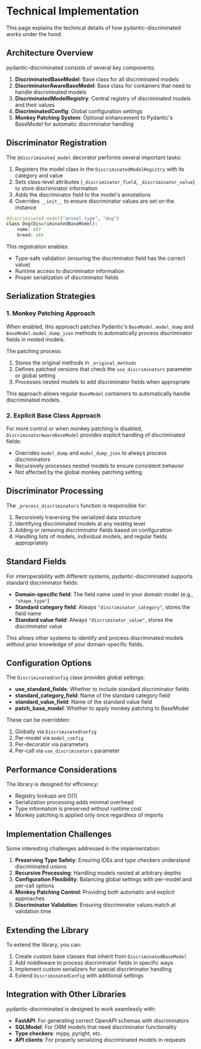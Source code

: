 # Technical Implementation

This page explains the technical details of how pydantic-discriminated works under the hood.

## Architecture Overview

pydantic-discriminated consists of several key components:

1. **DiscriminatedBaseModel**: Base class for all discriminated models
2. **DiscriminatorAwareBaseModel**: Base class for containers that need to handle discriminated models
3. **DiscriminatedModelRegistry**: Central registry of discriminated models and their values
4. **DiscriminatedConfig**: Global configuration settings
5. **Monkey Patching System**: Optional enhancement to Pydantic's BaseModel for automatic discriminator handling

## Discriminator Registration

The `@discriminated_model` decorator performs several important tasks:

1. Registers the model class in the `DiscriminatedModelRegistry` with its category and value
2. Sets class-level attributes (`_discriminator_field`, `_discriminator_value`) to store discriminator information
3. Adds the discriminator field to the model's annotations
4. Overrides `__init__` to ensure discriminator values are set on the instance

```python
@discriminated_model("animal_type", "dog")
class Dog(DiscriminatedBaseModel):
    name: str
    breed: str
```

This registration enables:
- Type-safe validation (ensuring the discriminator field has the correct value)
- Runtime access to discriminator information
- Proper serialization of discriminator fields

## Serialization Strategies

### 1. Monkey Patching Approach

When enabled, this approach patches Pydantic's `BaseModel.model_dump` and `BaseModel.model_dump_json` methods to automatically process discriminator fields in nested models.

The patching process:
1. Stores the original methods in `_original_methods`
2. Defines patched versions that check the `use_discriminators` parameter or global setting
3. Processes nested models to add discriminator fields when appropriate

This approach allows regular `BaseModel` containers to automatically handle discriminated models.

### 2. Explicit Base Class Approach

For more control or when monkey patching is disabled, `DiscriminatorAwareBaseModel` provides explicit handling of discriminated fields:

- Overrides `model_dump` and `model_dump_json` to always process discriminators
- Recursively processes nested models to ensure consistent behavior
- Not affected by the global monkey patching setting

## Discriminator Processing

The `_process_discriminators` function is responsible for:

1. Recursively traversing the serialized data structure
2. Identifying discriminated models at any nesting level
3. Adding or removing discriminator fields based on configuration
4. Handling lists of models, individual models, and regular fields appropriately

## Standard Fields

For interoperability with different systems, pydantic-discriminated supports standard discriminator fields:

- **Domain-specific field**: The field name used in your domain model (e.g., `"shape_type"`)
- **Standard category field**: Always `"discriminator_category"`, stores the field name
- **Standard value field**: Always `"discriminator_value"`, stores the discriminator value

This allows other systems to identify and process discriminated models without prior knowledge of your domain-specific fields.

## Configuration Options

The `DiscriminatedConfig` class provides global settings:

- **use_standard_fields**: Whether to include standard discriminator fields
- **standard_category_field**: Name of the standard category field
- **standard_value_field**: Name of the standard value field
- **patch_base_model**: Whether to apply monkey patching to BaseModel

These can be overridden:
1. Globally via `DiscriminatedConfig`
2. Per-model via `model_config`
3. Per-decorator via parameters
4. Per-call via `use_discriminators` parameter

## Performance Considerations

The library is designed for efficiency:

- Registry lookups are O(1)
- Serialization processing adds minimal overhead
- Type information is preserved without runtime cost
- Monkey patching is applied only once regardless of imports

## Implementation Challenges

Some interesting challenges addressed in the implementation:

1. **Preserving Type Safety**: Ensuring IDEs and type checkers understand discriminated unions
2. **Recursive Processing**: Handling models nested at arbitrary depths
3. **Configuration Flexibility**: Balancing global settings with per-model and per-call options
4. **Monkey Patching Control**: Providing both automatic and explicit approaches
5. **Discriminator Validation**: Ensuring discriminator values match at validation time

## Extending the Library

To extend the library, you can:

1. Create custom base classes that inherit from `DiscriminatedBaseModel`
2. Add middleware to process discriminator fields in specific ways
3. Implement custom serializers for special discriminator handling
4. Extend `DiscriminatedConfig` with additional settings

## Integration with Other Libraries

pydantic-discriminated is designed to work seamlessly with:

- **FastAPI**: For generating correct OpenAPI schemas with discriminators
- **SQLModel**: For ORM models that need discriminator functionality
- **Type checkers**: mypy, pyright, etc.
- **API clients**: For properly serializing discriminated models in requests